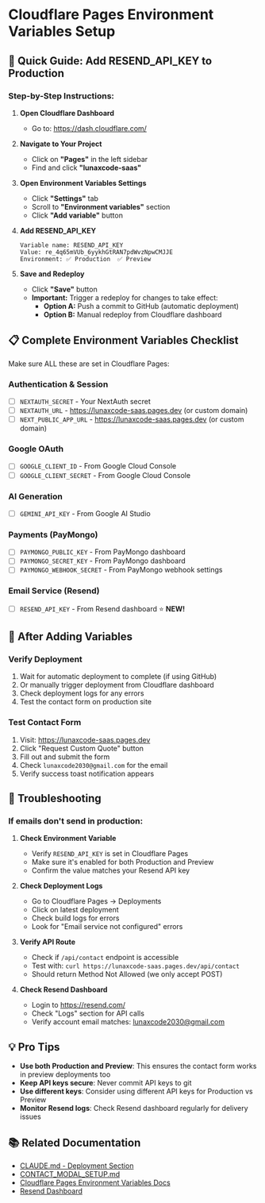 # Cloudflare Pages Environment Variables Setup

## 🎯 Quick Guide: Add RESEND_API_KEY to Production

### Step-by-Step Instructions:

1. **Open Cloudflare Dashboard**
   - Go to: https://dash.cloudflare.com/

2. **Navigate to Your Project**
   - Click on **"Pages"** in the left sidebar
   - Find and click **"lunaxcode-saas"**

3. **Open Environment Variables Settings**
   - Click **"Settings"** tab
   - Scroll to **"Environment variables"** section
   - Click **"Add variable"** button

4. **Add RESEND_API_KEY**
   ```
   Variable name: RESEND_API_KEY
   Value: re_4q65mVUb_6yykhGtRAN7pdWvzNpwCMJJE
   Environment: ✅ Production  ✅ Preview
   ```

5. **Save and Redeploy**
   - Click **"Save"** button
   - **Important:** Trigger a redeploy for changes to take effect:
     - **Option A:** Push a commit to GitHub (automatic deployment)
     - **Option B:** Manual redeploy from Cloudflare dashboard

## 📋 Complete Environment Variables Checklist

Make sure ALL these are set in Cloudflare Pages:

### Authentication & Session
- [ ] `NEXTAUTH_SECRET` - Your NextAuth secret
- [ ] `NEXTAUTH_URL` - https://lunaxcode-saas.pages.dev (or custom domain)
- [ ] `NEXT_PUBLIC_APP_URL` - https://lunaxcode-saas.pages.dev (or custom domain)

### Google OAuth
- [ ] `GOOGLE_CLIENT_ID` - From Google Cloud Console
- [ ] `GOOGLE_CLIENT_SECRET` - From Google Cloud Console

### AI Generation
- [ ] `GEMINI_API_KEY` - From Google AI Studio

### Payments (PayMongo)
- [ ] `PAYMONGO_PUBLIC_KEY` - From PayMongo dashboard
- [ ] `PAYMONGO_SECRET_KEY` - From PayMongo dashboard
- [ ] `PAYMONGO_WEBHOOK_SECRET` - From PayMongo webhook settings

### Email Service (Resend)
- [ ] `RESEND_API_KEY` - From Resend dashboard ⭐ **NEW!**

## 🔄 After Adding Variables

### Verify Deployment
1. Wait for automatic deployment to complete (if using GitHub)
2. Or manually trigger deployment from Cloudflare dashboard
3. Check deployment logs for any errors
4. Test the contact form on production site

### Test Contact Form
1. Visit: https://lunaxcode-saas.pages.dev
2. Click "Request Custom Quote" button
3. Fill out and submit the form
4. Check `lunaxcode2030@gmail.com` for the email
5. Verify success toast notification appears

## 🚨 Troubleshooting

### If emails don't send in production:

1. **Check Environment Variable**
   - Verify `RESEND_API_KEY` is set in Cloudflare Pages
   - Make sure it's enabled for both Production and Preview
   - Confirm the value matches your Resend API key

2. **Check Deployment Logs**
   - Go to Cloudflare Pages → Deployments
   - Click on latest deployment
   - Check build logs for errors
   - Look for "Email service not configured" errors

3. **Verify API Route**
   - Check if `/api/contact` endpoint is accessible
   - Test with: `curl https://lunaxcode-saas.pages.dev/api/contact`
   - Should return Method Not Allowed (we only accept POST)

4. **Check Resend Dashboard**
   - Login to https://resend.com/
   - Check "Logs" section for API calls
   - Verify account email matches: lunaxcode2030@gmail.com

## 💡 Pro Tips

- **Use both Production and Preview**: This ensures the contact form works in preview deployments too
- **Keep API keys secure**: Never commit API keys to git
- **Use different keys**: Consider using different API keys for Production vs Preview
- **Monitor Resend logs**: Check Resend dashboard regularly for delivery issues

## 📚 Related Documentation

- [CLAUDE.md - Deployment Section](../CLAUDE.md#deployment)
- [CONTACT_MODAL_SETUP.md](./CONTACT_MODAL_SETUP.md)
- [Cloudflare Pages Environment Variables Docs](https://developers.cloudflare.com/pages/configuration/build-configuration/#environment-variables)
- [Resend Dashboard](https://resend.com/emails)
